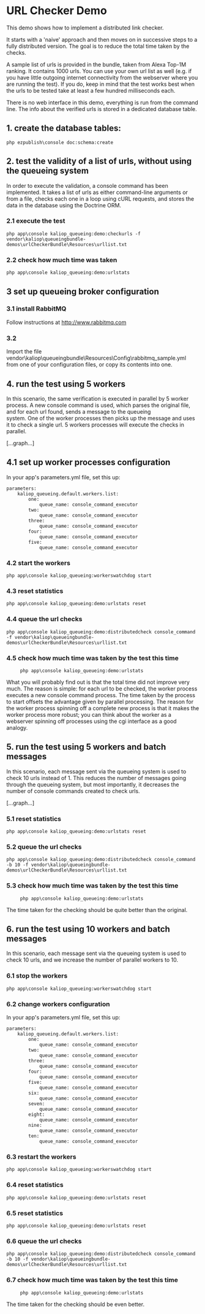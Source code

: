 URL Checker Demo
================

This demo shows how to implement a distributed link checker.

It starts with a 'naive' approach and then moves on in successive steps to a fully distributed version.
The goal is to reduce the total time taken by the checks.

A sample list of urls is provided in the bundle, taken from Alexa Top-1M ranking. It contains 1000 urls.
You can use your own url list as well (e.g. if you have little outgoing internet connectivity from the webserver where
you are running the test). If you do, keep in mind that the test works best when the urls to be tested take at least a
few hundred milliseconds each.

There is no web interface in this demo, everything is run from the command line.
The info about the verified urls is stored in a dedicated database table.

## 1. create the database tables:

    php ezpublish\console doc:schema:create


## 2. test the validity of a list of urls, without using the queueing system

In order to execute the validation, a console command has been implemented.
It takes a list of urls as either command-line arguments or from a file, checks each one in a loop using cURL requests,
and stores the data in the database using the Doctrine ORM.

### 2.1 execute the test

    php app\console kaliop_queueing:demo:checkurls -f vendor\kaliop\queueingbundle-demos\urlCheckerBundle\Resources\urllist.txt

### 2.2 check how much time was taken

    php app\console kaliop_queueing:demo:urlstats


## 3 set up queueing broker configuration

### 3.1 install RabbitMQ

Follow instructions at http://www.rabbitmq.com

### 3.2

Import the file vendor\kaliop\queueingbundle\Resources\Config\rabbitmq_sample.yml from one of your configuration files,
or copy its contents into one.


## 4. run the test using 5 workers

In this scenario, the same verification is executed in parallel by 5 worker process.
A new console command is used, which parses the original file, and for each url found, sends a message to the queueing  
system. One of the worker processes then picks up the message and uses it to check a single url.
5 workers processes will execute the checks in parallel.

[...graph...]

## 4.1 set up worker processes configuration

In your app's parameters.yml file, set this up:

    parameters:
        kaliop_queueing.default.workers.list:
            one:
                queue_name: console_command_executor
            two:
                queue_name: console_command_executor
            three:
                queue_name: console_command_executor
            four:
                queue_name: console_command_executor
            five:
                queue_name: console_command_executor

### 4.2 start the workers

    php app\console kaliop_queueing:workerswatchdog start

### 4.3 reset statistics

    php app\console kaliop_queueing:demo:urlstats reset
    
### 4.4 queue the url checks
    
    php app\console kaliop_queueing:demo:distributedcheck console_command -f vendor\kaliop\queueingbundle-demos\urlCheckerBundle\Resources\urllist.txt

### 4.5 check how much time was taken by the test this time
     
         php app\console kaliop_queueing:demo:urlstats

What you will probably find out is that the total time did not improve very much.
The reason is simple: for each url to be checked, the worker process executes a new console command process.
The time taken by the process to start offsets the advantage given by parallel processing. 
The reason for the worker process spinning off a complete new process is that it makes the worker process more robust;
you can think about the worker as a webserver spinning off processes using the cgi interface as a good analogy.


## 5. run the test using 5 workers and batch messages

In this scenario, each message sent via the queueing system is used to check 10 urls instead of 1.
This reduces the number of messages going through the queueing system, but most importantly, it decreases the number of
console commands created to check urls.

[...graph...]

### 5.1 reset statistics

    php app\console kaliop_queueing:demo:urlstats reset
    
### 5.2 queue the url checks
    
    php app\console kaliop_queueing:demo:distributedcheck console_command -b 10 -f vendor\kaliop\queueingbundle-demos\urlCheckerBundle\Resources\urllist.txt

### 5.3 check how much time was taken by the test this time
     
         php app\console kaliop_queueing:demo:urlstats

The time taken for the checking should be quite better than the original.


## 6. run the test using 10 workers and batch messages

In this scenario, each message sent via the queueing system is used to check 10 urls, and we increase the number of
parallel workers to 10.

### 6.1 stop the workers

    php app\console kaliop_queueing:workerswatchdog start

### 6.2 change workers configuration

In your app's parameters.yml file, set this up:

    parameters:
        kaliop_queueing.default.workers.list:
            one:
                queue_name: console_command_executor
            two:
                queue_name: console_command_executor
            three:
                queue_name: console_command_executor
            four:
                queue_name: console_command_executor
            five:
                queue_name: console_command_executor
            six:
                queue_name: console_command_executor
            seven:
                queue_name: console_command_executor
            eight:
                queue_name: console_command_executor
            nine:
                queue_name: console_command_executor
            ten:
                queue_name: console_command_executor

### 6.3 restart the workers

    php app\console kaliop_queueing:workerswatchdog start

### 6.4 reset statistics

    php app\console kaliop_queueing:demo:urlstats reset

### 6.5 reset statistics

    php app\console kaliop_queueing:demo:urlstats reset
    
### 6.6 queue the url checks
    
    php app\console kaliop_queueing:demo:distributedcheck console_command -b 10 -f vendor\kaliop\queueingbundle-demos\urlCheckerBundle\Resources\urllist.txt

### 6.7 check how much time was taken by the test this time
     
         php app\console kaliop_queueing:demo:urlstats

The time taken for the checking should be even better.
